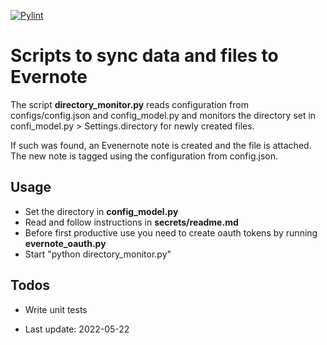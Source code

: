 [![Pylint](https://github.com/mstuebner/EvernoteSync/actions/workflows/pylint.yml/badge.svg?branch=master)](https://github.com/mstuebner/EvernoteSync/actions/workflows/pylint.yml)

# Scripts to sync data and files to Evernote

The script **directory_monitor.py** reads configuration from configs/config.json and config_model.py and monitors the 
directory set in confi_model.py > Settings.directory for newly created files.

If such was found, an Evenernote note is created and the file is attached. The new note is
tagged using the configuration from config.json.

## Usage

- Set the directory in **config_model.py**
- Read and follow instructions in **secrets/readme.md**
- Before first productive use you need to create oauth tokens by running **evernote_oauth.py**
- Start "python directory_monitor.py"

## Todos

- Write unit tests

- Last update: 2022-05-22